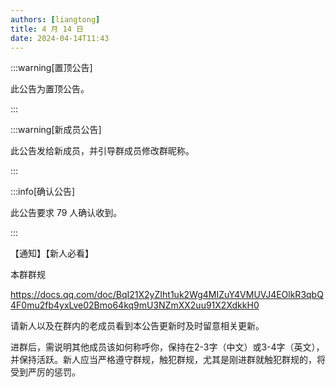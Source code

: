 ```yaml
---
authors: [liangtong]
title: 4 月 14 日
date: 2024-04-14T11:43
---
```


:::warning[置顶公告]

此公告为置顶公告。

:::

:::warning[新成员公告]

此公告发给新成员，并引导群成员修改群昵称。

:::

:::info[确认公告]

此公告要求 79 人确认收到。

:::

【通知】【新人必看】

本群群规

https://docs.qq.com/doc/BqI21X2yZIht1uk2Wg4MIZuY4VMUVJ4EOlkR3qbQ4F0mu2fb4yxLve02Bmo64kq9mU3NZmXX2uu91X2XdkkH0

请新人以及在群内的老成员看到本公告更新时及时留意相关更新。

进群后，需说明其他成员该如何称呼你，保持在2-3字（中文）或3-4字（英文），并保持活跃。新人应当严格遵守群规，触犯群规，尤其是刚进群就触犯群规的，将受到严厉的惩罚。
